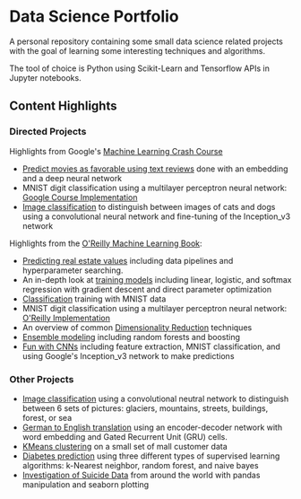 # Data Science Portfolio
A personal repository containing some small data science related projects with the goal of learning some interesting techniques and algorithms.

The tool of choice is Python using Scikit-Learn and Tensorflow APIs in Jupyter notebooks.

## Content Highlights

### Directed Projects
Highlights from Google's [Machine Learning Crash Course](https://developers.google.com/machine-learning/crash-course/) 

- [Predict movies as favorable using text reviews](https://github.com/dhensle/dabbles-in-ML/blob/master/google_course/sparse_data_and_embeddings.ipynb) done with an embedding and a deep neural network
- MNIST digit classification using a multilayer perceptron neural network: [Google Course Implementation](https://github.com/dhensle/dabbles-in-ML/blob/master/google_course/multi-class_classification_digits.ipynb)
- [Image classification](https://github.com/dhensle/dabbles-in-ML/blob/master/google_course/CatsvsDogs.ipynb) to distinguish between images of cats and dogs using a convolutional neural network and fine-tuning of the Inception_v3 network

Highlights from the [O'Reilly Machine Learning Book](http://shop.oreilly.com/product/0636920052289.do):
- [Predicting real estate values](https://github.com/dhensle/dabbles-in-ML/blob/master/oreilly/ch2-housing_project.ipynb) including data pipelines and hyperparameter searching.
- An in-depth look at [training models](https://github.com/dhensle/dabbles-in-ML/blob/master/oreilly/ch4-model_training.ipynb) including linear, logistic, and softmax regression with gradient descent and direct parameter optimization
- [Classification](https://github.com/dhensle/dabbles-in-ML/blob/master/oreilly/ch3-mnist_classification.ipynb) training with MNIST data
- MNIST digit classification using a multilayer perceptron neural network: [O'Reilly Implementation](https://github.com/dhensle/dabbles-in-ML/blob/master/oreilly/ch10-intro_to_ANN.ipynb)
- An overview of common [Dimensionality Reduction](https://github.com/dhensle/dabbles-in-ML/blob/master/oreilly/ch8-dimensionality_reduction.ipynb) techniques
- [Ensemble modeling](https://github.com/dhensle/dabbles-in-ML/blob/master/oreilly/ch7-ensemble_learning_and_random_forests.ipynb) including random forests and boosting
- [Fun with CNNs](https://github.com/dhensle/dabbles-in-ML/blob/master/oreilly/ch13-CNNs.ipynb) including feature extraction, MNIST classification, and using Google's Inception_v3 network to make predictions


### Other Projects
- [Image classification](https://github.com/dhensle/dabbles-in-ML/blob/master/intel_image_classification/intel_image_classification.ipynb) using a convolutional neutral network to distinguish between 6 sets of pictures: glaciers, mountains, streets, buildings, forest, or sea
- [German to English translation](https://github.com/dhensle/dabbles-in-ML/blob/master/oreilly/ch14-RNN_translation.ipynb) using an encoder-decoder network with word embedding and Gated Recurrent Unit (GRU) cells.
- [KMeans clustering](https://github.com/dhensle/dabbles-in-ML/blob/master/mall_customer/mall_customer_clustering.ipynb) on a small set of mall customer data
- [Diabetes prediction](https://github.com/dhensle/dabbles-in-ML/blob/master/diabetes/diabetes-classifier.ipynb) using three different types of supervised learning algorithms: k-Nearest neighbor, random forest, and naive bayes
- [Investigation of Suicide Data](https://github.com/dhensle/dabbles-in-ML/blob/master/suicide_study/suicide_study.ipynb) from around the world with pandas manipulation and seaborn plotting

